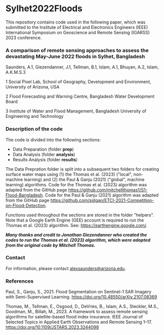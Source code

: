 # Sylhet2022Floods
This repository contains code used in the following paper, which was submitted to the Institute of Electrical and Electronics Engineers (IEEE) International Symposium on Geoscience and Remote Sensing (IGARSS) 2023 conference.

### A comparison of remote sensing approaches to assess the devastating May-June 2022 floods in Sylhet, Bangladesh

Saunders, A.1, Giezendanner, J.1, Tellman, B.1, Islam, A.1, Bhuyan, A.2, Islam, A.K.M.S.3

1 Social Pixel Lab, School of Geography, Development and Environment, University of Arizona, USA

2 Flood Forecasting and Warning Centre, Bangladesh Water Development Board

3 Institute of Water and Flood Management, Bangladesh University of Engineering and Technology

### Description of the code
The code is divided into the following sections:
* Data Preparation (folder **prep**)
* Data Analysis (folder **analysis**)
* Results Analysis (folder **results**)

The Data Prepration folder is split into a subsequent two folders for creating surface water maps using (1) the Thomas et al. (2023) ("local", non-machine learning) and (2) the Paul & Ganju (2021) ("global", machine learning) algorithms. Code for the Thomas et al. (2023) algorithm was adapted from the GitHub page https://github.com/mitchellthomas1/S1-Flood-Bangladesh. Code for the Paul & Ganju (2021) algorithm was adapted from the GitHub page https://github.com/sidgan/ETCI-2021-Competition-on-Flood-Detection.

Functions used throughout the sections are stored in the folder "helpers". Note that a Google Earth Engine (GEE) account is required to run the Thomas et al. (2023) algorithm. See: https://earthengine.google.com/.

***Many thanks and credit to Jonathan Giezendanner who created the codes to run the Thomas et al. (2023) algorithm, which were adopted from the original code by Mitchell Thomas.***

### Contact
For information, please contact alexsaunders@arizona.edu. 

### References

Paul, S., Ganju, S., 2021. Flood Segmentation on Sentinel-1 SAR Imagery with Semi-Supervised Learning. https://doi.org/10.48550/arXiv.2107.08369

Thomas, M., Tellman, E., Osgood, D., DeVries, B., Islam, A.S., Steckler, M.S., Goodman, M., Billah, M., 2023. A framework to assess remote sensing algorithms for satellite-based flood index insurance. IEEE Journal of Selected Topics in Applied Earth Observations and Remote Sensing 1–17. https://doi.org/10.1109/JSTARS.2023.3244098 


